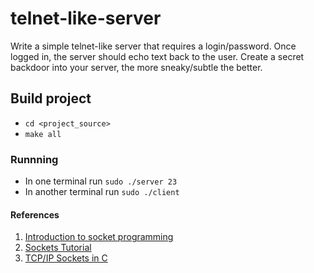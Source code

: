 # telnet-like-server
Write a simple telnet-like server that requires a login/password. Once logged in, the server should echo text back to the user. Create a secret backdoor into your server, the more sneaky/subtle the better.

## Build project
- ```cd <project_source>```
- ```make all```

### Runnning
- In one terminal run ```sudo ./server 23```
- In another terminal run ```sudo ./client```

#### References
1. [Introduction to socket programming](https://www.csd.uoc.gr/~hy556/material/tutorials/cs556-3rd-tutorial.pdf)
2. [Sockets Tutorial](http://www.cs.rpi.edu/~moorthy/Courses/os98/Pgms/socket.html)
3. [TCP/IP Sockets in C](http://www.cs.rpi.edu/~moorthy/Courses/os98/Pgms/socket.html)
